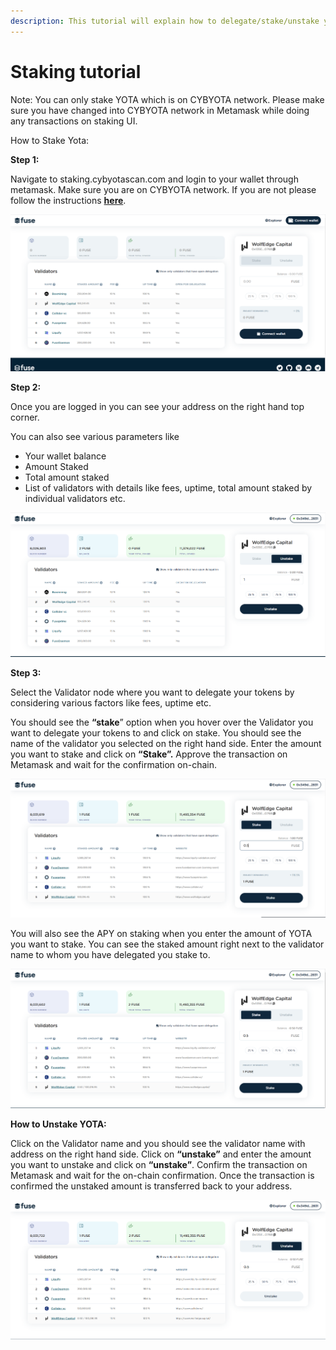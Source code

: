 ```yaml
---
description: This tutorial will explain how to delegate/stake/unstake your YOTA.
---
```


# Staking tutorial

Note: You can only stake YOTA which is on CYBYOTA network. Please make sure you have changed into CYBYOTA network in Metamask while doing any transactions on staking UI. 

How to Stake Yota:

**Step 1:**

Navigate to staking.cybyotascan.com and login to your wallet through metamask. Make sure you are on CYBYOTA network. If you are not please follow the instructions [**here**](https://docs.cybyotascan.com/the-fuse-studio/getting-started/how-to-add-fuse-to-your-metamask).

![](../.gitbook/assets/0%20%284%29.png)

**Step 2:**

Once you are logged in you can see your address on the right hand top corner.

You can also see various parameters like

* Your wallet balance
* Amount Staked
* Total amount staked
* List of validators with details like fees, uptime, total amount staked by individual validators etc.

![](../.gitbook/assets/1%20%287%29.png)

**Step 3:**

Select the Validator node where you want to delegate your tokens by considering various factors like fees, uptime etc.

You should see the **“stake**” option when you hover over the Validator you want to delegate your tokens to and click on stake. You should see the name of the validator you selected on the right hand side. Enter the amount you want to stake and click on **“Stake”.** Approve the transaction on Metamask and wait for the confirmation on-chain.

![](../.gitbook/assets/2%20%287%29.png)

You will also see the APY on staking when you enter the amount of YOTA you want to stake. You can see the staked amount right next to the validator name to whom you have delegated you stake to. 

![](../.gitbook/assets/3%20%286%29.png)

**How to Unstake YOTA:**

Click on the Validator name and you should see the validator name with address on the right hand side. Click on **“unstake”** and enter the amount you want to unstake and click on **“unstake”**. Confirm the transaction on Metamask and wait for the on-chain confirmation. Once the transaction is confirmed the unstaked amount is transferred back to your address.

![](../.gitbook/assets/4%20%287%29.png)

